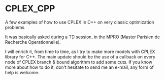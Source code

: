 # CPLEX_CPP
A few examples of how to use CPLEX in C++ on very classic optimization problems.


It was basically asked during a TD session, in the MPRO (Master Parisien de Recherche Operationnelle).

I will enrich it, from time to time, as I try to make more models with CPLEX library for C++. The main update should be the use of a callback on every node of CPLEX branch & bound algorithm to add some cuts. If you know more about how to do it, don't hesitate to send me an e-mail, any form of help is welcome.


